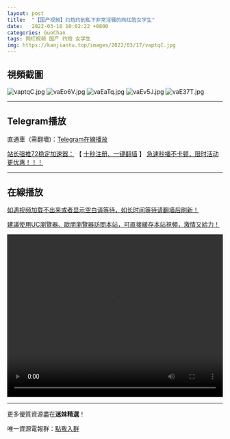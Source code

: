 ```yaml
---
layout: post
title:  "【国产视频】约炮约到私下非常淫骚的网红脸女学生"
date:   2022-03-18 10:02:22 +0800
categories: GuoChan
tags: 网红视频 国产 约炮 女学生
img: https://kanjiantu.top/images/2022/03/17/vaptqC.jpg
---
```



## 視頻截圖

![vaptqC.jpg](https://kanjiantu.top/images/2022/03/17/vaptqC.jpg)
![vaEo6V.jpg](https://kanjiantu.top/images/2022/03/17/vaEo6V.jpg)
![vaEaTq.jpg](https://kanjiantu.top/images/2022/03/17/vaEaTq.jpg)
![vaEv5J.jpg](https://kanjiantu.top/images/2022/03/17/vaEv5J.jpg)
![vaE37T.jpg](https://kanjiantu.top/images/2022/03/17/vaE37T.jpg)

* * *
## Telegram播放

直通車（需翻墻)：[Telegram在線播放](https://t.me/mimeijingxuan/183)

<u>站长强推72稳定加速器：</u> 【 [十秒注册、一键翻墙](https://72vpn.xyz/#/register?code=mimei) 】
<u>  急速秒播不卡顿，限时活动更优惠！！！</u>
* * *
## 在線播放
<u>如遇视频加载不出来或者显示空白请等待，如长时间等待请翻墙后刷新！</u>

<u>建議使用UC瀏覽器、歐朋瀏覽器訪問本站，可直接緩存本站視頻，激情又給力！</u>
<center><video src="https://cdn.publer.io/uploads/videos/6246f3bddb279731bbdea982/2ccc65c1e0c631bfa651ffc13280fe88.mp4" width="100%" height="380px" controls="controls"></video></center>

* * *
更多優質資源盡在**迷妹精選**！

唯一資源電報群：[點我入群](https://t.me/mimeijingxuan)


